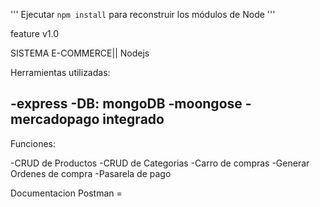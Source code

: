 
''' Ejecutar `npm install` para reconstruir los módulos de Node '''

feature v1.0

SISTEMA E-COMMERCE|| Nodejs

Herramientas utilizadas:

-express
-DB: mongoDB
-moongose
-mercadopago integrado
-

Funciones:

-CRUD de Productos
-CRUD de Categorias
-Carro de compras
-Generar Ordenes de compra
-Pasarela de pago

Documentacion Postman = 
